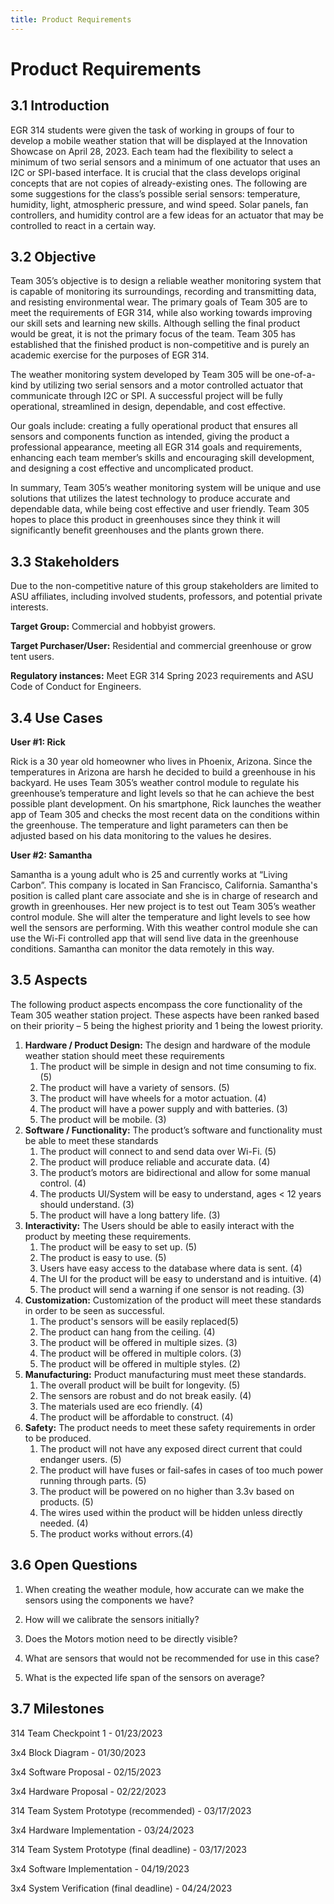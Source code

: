 ```yaml
---
title: Product Requirements 
---
```


# Product Requirements

## 3.1 Introduction

EGR 314 students were given the task of working in groups of four to develop a mobile weather station that will be displayed at the Innovation Showcase on April 28, 2023. Each team had the flexibility to select a minimum of two serial sensors and a minimum of one actuator that uses an I2C or SPI-based interface. It is crucial that the class develops original concepts that are not copies of already-existing ones. The following are some suggestions for the class’s possible serial sensors: temperature, humidity, light, atmospheric pressure, and wind speed. Solar panels, fan controllers, and humidity control are a few ideas for an actuator that may be controlled to react in a certain way.

## 3.2 Objective

Team 305’s objective is to design a reliable weather monitoring system that is capable of monitoring its surroundings, recording and transmitting data, and resisting environmental wear. The primary goals of Team 305 are to meet the requirements of EGR 314, while also working towards improving our skill sets and learning new skills. Although selling the final product would be great, it is not the primary focus of the team. Team 305 has established that the finished product is non-competitive and is purely an academic exercise for the purposes of EGR 314. 

The weather monitoring system developed by Team 305 will be one-of-a-kind by utilizing two serial sensors and a motor controlled actuator that communicate through I2C or SPI. A successful project will be fully operational, streamlined in design, dependable, and cost effective.

Our goals include: creating a fully operational product that ensures all sensors and components function as intended, giving the product a professional appearance, meeting all EGR 314 goals and requirements, enhancing each team member’s skills and encouraging skill development, and designing a cost effective and uncomplicated product.

In summary, Team 305’s weather monitoring system will be unique and use solutions that utilizes the latest technology to produce accurate and dependable data, while being cost effective and user friendly. Team 305 hopes to place this product in greenhouses since they think it will significantly benefit greenhouses and the plants grown there.

## 3.3 Stakeholders

Due to the non-competitive nature of this group stakeholders are limited to ASU affiliates, including involved students, professors, and potential private interests. 

**Target Group:** Commercial and hobbyist growers.

**Target Purchaser/User:** Residential and commercial greenhouse or grow tent users.

**Regulatory instances:** Meet EGR 314 Spring 2023 requirements and ASU Code of Conduct for Engineers.

## 3.4 Use Cases

**User #1: Rick**

Rick is a 30 year old homeowner who lives in Phoenix, Arizona. Since the temperatures in Arizona are harsh he decided to build a greenhouse in his backyard. He uses Team 305’s weather control module to regulate his greenhouse’s temperature and light levels so that he can achieve the best possible plant development. On his smartphone, Rick launches the weather app of Team 305 and checks the most recent data on the conditions within the greenhouse. The temperature and light parameters can then be adjusted based on his data monitoring to the values he desires.

**User #2:  Samantha**

Samantha is a young adult who is 25 and currently works at “Living Carbon”. This company is located in San Francisco, California. Samantha's position is called plant care associate and she is in charge of research and growth in greenhouses. Her new project is to test out Team 305’s weather control module. She will alter the temperature and light levels to see how well the sensors are performing. With this weather control module she can use the Wi-Fi controlled app that will send live data in the greenhouse conditions. Samantha can monitor the data remotely in this way.

## 3.5 Aspects

The following product aspects encompass the core functionality of the Team 305 weather station project. These aspects have been ranked based on their priority – 5 being the highest priority and 1 being the lowest priority. 

1. **Hardware / Product Design:** The design and hardware of the module weather station should meet these requirements
    1. The product will be simple in design and not time consuming to fix. (5)
    2. The product will have a variety of sensors. (5)
    3. The product will have wheels for a motor actuation. (4)
    4. The product will have a power supply and with batteries. (3)
    5. The product will be mobile. (3)
2. **Software / Functionality:** The product’s software and functionality must be able to meet these standards
    1. The product will connect to and send data over Wi-Fi. (5)
    2. The product will produce reliable and accurate data. (4)
    3. The product’s motors are bidirectional and allow for some manual control. (4)
    4. The products UI/System will be easy to understand, ages < 12 years should understand. (3)
    5. The product will have a long battery life. (3)
3. **Interactivity:** The Users should be able to easily interact with the product by meeting these requirements.
    1. The product will be easy to set up. (5)
    2. The product is easy to use. (5)
    3. Users have easy access to the database where data is sent. (4)
    4. The UI for the product will be easy to understand and is intuitive. (4)
    5. The product will send a warning if one sensor is not reading. (3)
4. **Customization:** Customization of the product will meet these standards in order to be seen as successful. 
    1. The product's sensors will be easily replaced(5)
    2. The product can hang from the ceiling. (4)
    3. The product will be offered in multiple sizes. (3)
    4. The product will be offered in multiple colors. (3)
    5. The product will be offered in multiple styles. (2)
5. **Manufacturing:** Product manufacturing must meet these standards. 
    1. The overall product will be built for longevity. (5)
    2. The sensors are robust and do not break easily. (4)
    3. The materials used are eco friendly. (4)
    4. The product will be affordable to construct. (4)
6. **Safety:** The product needs to meet these safety requirements in order to be produced.
    1. The product will not have any exposed direct current that could endanger users. (5)
    2. The product will have fuses or fail-safes in cases of too much power running through parts. (5)
    3. The product will be powered on no higher than 3.3v based on products. (5)
    4. The wires used within the product will be hidden unless directly needed. (4)
    5. The product works without errors.(4)


## 3.6 Open Questions

1. When creating the weather module, how accurate can we make the sensors using the components we have?

2. How will we calibrate the sensors initially?

3. Does the Motors motion need to be directly visible?

4. What are sensors that would not be recommended for use in this case?

5. What is the expected life span of the sensors on average?

## 3.7 Milestones 

314 Team Checkpoint 1 - 01/23/2023

3x4 Block Diagram - 01/30/2023

3x4 Software Proposal - 02/15/2023

3x4 Hardware Proposal - 02/22/2023

314 Team System Prototype (recommended) - 03/17/2023

3x4 Hardware Implementation - 03/24/2023

314 Team System Prototype (final deadline) - 03/17/2023

3x4 Software Implementation - 04/19/2023

3x4 System Verification (final deadline) - 04/24/2023

